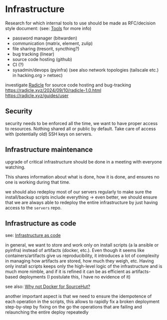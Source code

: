 # Infrastructure

Research for which internal tools to use should be made as RFC/decision style document:
(see: [Tools](../ktree/tools.md) for more info)

- password manager (bitwarden)
- communication (matrix, element, zulip)
- file sharing (tresorit, syncthing?)
- bug tracking (linear)
- source code hosting (github)
- CI (?)
- sysadmin/devops (pyinfra) (see also network topologies (tailscale etc.) in hacking.org > netsec)

investigate [Radicle](https://radicle.xyz/blog/towards-decentralized-code-collaboration.html) for source code hosting and bug-tracking
https://radicle.xyz/2024/09/10/radicle-1.0.html
https://radicle.xyz/guides/user

## Security

security needs to be enforced all the time, we want to have proper access to resources. Nothing shared all or public by default. Take care of access with (potentially old) SSH keys on servers.


## Infrastructure maintenance

upgrade of critical infrastructure should be done in a meeting with everyone watching.

This shares information about what is done, how it is done, and ensures no one is working during that time.

we should also redeploy most of our servers regularly to make sure the install/backup scripts include everything -> even better, we should ensure that we are always able to redeploy the entire infrastructure by just having access to the `servers` repo.


## Infrastructure as code

see: [Infrastructure as code](https://en.wikipedia.org/wiki/Infrastructure_as_code)

in general, we want to store and work only on install scripts (a la ansible or pyinfra) instead of artifacts (docker, etc.). Even though it seems like containers/artifacts give us reproducibility, it introduces a lot of complexity in managing how artifacts are stored, how much they weigh, etc. Having only install scripts keeps only the high-level logic of the infrastructure and is much more nimble, and if it is refined it can be as efficient as artifacts-based deployments (I postulate this, I have no evidence of it)

see also: [Why not Docker for SourceHut?](https://paste.sr.ht/~sircmpwn/78cc21e1661d5a9d8038f47e532d286807ac89ad)

another important aspect is that we need to ensure the idempotence of each operation in the scripts, this allows
to rapidly fix a broken deployment step-by-step by fixing on the go the operations that are failing and relaunching
the entire deploy repeatedly

